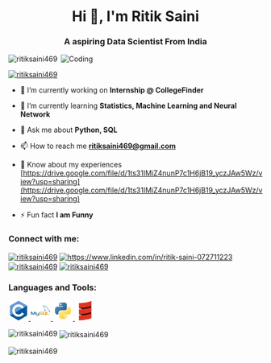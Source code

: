 <h1 align="center">Hi 👋, I'm Ritik Saini</h1>
<h3 align="center">A aspiring Data Scientist From India</h3>
<img align="right" alt="Coding" width="400" src="https://cdn.dribbble.com/users/1162077/screenshots/3848914/programmer.gif">

<p align="left"> <img src="https://komarev.com/ghpvc/?username=ritiksaini469&label=Profile%20views&color=0e75b6&style=flat" alt="ritiksaini469" /> </p>

<p align="left"> <a href="https://twitter.com/ritiksaini469" target="blank"><img src="https://img.shields.io/twitter/follow/ritiksaini469?logo=twitter&style=for-the-badge" alt="ritiksaini469" /></a> </p>

- 🔭 I’m currently working on **Internship @ CollegeFinder**

- 🌱 I’m currently learning **Statistics, Machine Learning and Neural Network**

- 💬 Ask me about **Python, SQL**

- 📫 How to reach me **ritiksaini469@gmail.com**

- 📄 Know about my experiences [https://drive.google.com/file/d/1ts31IMiZ4nunP7c1H6jB19_yczJAw5Wz/view?usp=sharing](https://drive.google.com/file/d/1ts31IMiZ4nunP7c1H6jB19_yczJAw5Wz/view?usp=sharing)

- ⚡ Fun fact **I am Funny**

<h3 align="left">Connect with me:</h3>
<p align="left">
<a href="https://twitter.com/ritiksaini469" target="blank"><img align="center" src="https://raw.githubusercontent.com/rahuldkjain/github-profile-readme-generator/master/src/images/icons/Social/twitter.svg" alt="ritiksaini469" height="30" width="40" /></a>
<a href="https://linkedin.com/in/https://www.linkedin.com/in/ritik-saini-072711223" target="blank"><img align="center" src="https://raw.githubusercontent.com/rahuldkjain/github-profile-readme-generator/master/src/images/icons/Social/linked-in-alt.svg" alt="https://www.linkedin.com/in/ritik-saini-072711223" height="30" width="40" /></a>
<a href="https://kaggle.com/ritiksaini469" target="blank"><img align="center" src="https://raw.githubusercontent.com/rahuldkjain/github-profile-readme-generator/master/src/images/icons/Social/kaggle.svg" alt="ritiksaini469" height="30" width="40" /></a>
<a href="https://instagram.com/ritiksaini469" target="blank"><img align="center" src="https://raw.githubusercontent.com/rahuldkjain/github-profile-readme-generator/master/src/images/icons/Social/instagram.svg" alt="ritiksaini469" height="30" width="40" /></a>
</p>

<h3 align="left">Languages and Tools:</h3>
<p align="left"> <a href="https://www.cprogramming.com/" target="_blank" rel="noreferrer"> <img src="https://raw.githubusercontent.com/devicons/devicon/master/icons/c/c-original.svg" alt="c" width="40" height="40"/> </a> <a href="https://www.mysql.com/" target="_blank" rel="noreferrer"> <img src="https://raw.githubusercontent.com/devicons/devicon/master/icons/mysql/mysql-original-wordmark.svg" alt="mysql" width="40" height="40"/> </a> <a href="https://www.python.org" target="_blank" rel="noreferrer"> <img src="https://raw.githubusercontent.com/devicons/devicon/master/icons/python/python-original.svg" alt="python" width="40" height="40"/> </a> <a href="https://www.scala-lang.org" target="_blank" rel="noreferrer"> <img src="https://raw.githubusercontent.com/devicons/devicon/master/icons/scala/scala-original.svg" alt="scala" width="40" height="40"/> </a> </p>

<p><img align="left" src="https://github-readme-stats.vercel.app/api/top-langs?username=ritiksaini469&show_icons=true&locale=en&layout=compact" alt="ritiksaini469" /></p>

<p>&nbsp;<img align="center" src="https://github-readme-stats.vercel.app/api?username=ritiksaini469&show_icons=true&locale=en" alt="ritiksaini469" /></p>

<p><img align="center" src="https://github-readme-streak-stats.herokuapp.com/?user=ritiksaini469&" alt="ritiksaini469" /></p>
